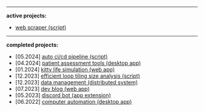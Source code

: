 <hr>

<b>active projects: </b>
<ul>
  <li><a href="https://github.com/yammei/data-pipeline">web scraper (script)</a></li>
</ul>

<hr>

<b>completed projects: </b>
<ul>
  <li>[05.2024] <a href="https://github.com/yammei/data-pipeline">auto ci/cd pipeline (script)</a></li>
  <li>[04.2024] <a href="https://github.com/yammei/web-tools">patient assessment tools (desktop app)</a></li>
  <li>[01.2024] <a href="https://github.com/yammei/nyeow">kitty life simulation (web app)</a></li>
  <li>[12.2023] <a href="https://github.com/yammei/compiler-optimization">efficient loop tiling size analysis (script)</a></li>
  <li>[12.2023] <a href="https://github.com/yammei/rewear/tree/main/Server">data management (distributed system)</a></li>
  <li>[07.2023] <a href="https://evlmei.dev/">dev blog (web app)</a></li>
  <li>[05.2023] <a href="https://github.com/yammei/chat-bot">discord bot (app extension)</a></li>
  <li>[06.2022] <a href="https://github.com/yammei/computer-automation">computer automation (desktop app)</a></li>
</ul>
